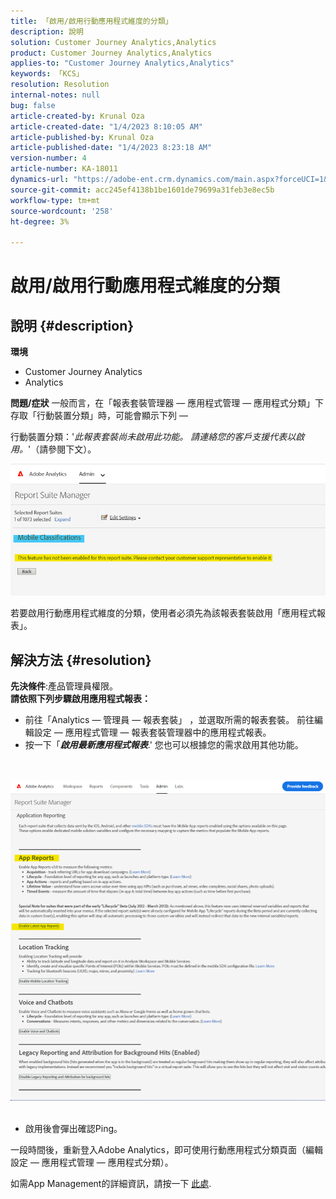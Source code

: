 ```yaml
---
title: 「啟用/啟用行動應用程式維度的分類」
description: 說明
solution: Customer Journey Analytics,Analytics
product: Customer Journey Analytics,Analytics
applies-to: "Customer Journey Analytics,Analytics"
keywords: 「KCS」
resolution: Resolution
internal-notes: null
bug: false
article-created-by: Krunal Oza
article-created-date: "1/4/2023 8:10:05 AM"
article-published-by: Krunal Oza
article-published-date: "1/4/2023 8:23:18 AM"
version-number: 4
article-number: KA-18011
dynamics-url: "https://adobe-ent.crm.dynamics.com/main.aspx?forceUCI=1&pagetype=entityrecord&etn=knowledgearticle&id=abc8232e-078c-ed11-81ac-6045bd0063aa"
source-git-commit: acc245ef4138b1be1601de79699a31feb3e8ec5b
workflow-type: tm+mt
source-wordcount: '258'
ht-degree: 3%

---
```


# 啟用/啟用行動應用程式維度的分類

## 說明 {#description}

<b>環境</b>
- Customer Journey Analytics
- Analytics



<b>問題/症狀</b>
一般而言，在「報表套裝管理器 — 應用程式管理 — 應用程式分類」下存取「行動裝置分類」時，可能會顯示下列 — 

行動裝置分類：&#39;*此報表套裝尚未啟用此功能。 請連絡您的客戶支援代表以啟用。*&#39;（請參閱下文）。

![](assets/___acc8232e-078c-ed11-81ac-6045bd0063aa___.png)

若要啟用行動應用程式維度的分類，使用者必須先為該報表套裝啟用「應用程式報表」。


## 解決方法 {#resolution}

<b>先決條件</b>:產品管理員權限。<br><b>請依照下列步驟啟用應用程式報表：</b>
- 前往「Analytics — 管理員 — 報表套裝」 ，並選取所需的報表套裝。 前往編輯設定 — 應用程式管理 — <b> </b>報表套裝管理器中的應用程式報表。
- 按一下「<b>*啟用最新應用程式報表</b>*.&#39; 您也可以根據您的需求啟用其他功能。

<br> <br>![](assets/0ae3ca9c-b68f-ec11-b400-00224804a35d.png)
 
- 啟用後會彈出確認Ping。


一段時間後，重新登入Adobe Analytics，即可使用行動應用程式分類頁面（編輯設定 — 應用程式管理 — 應用程式分類）。

如需App Management的詳細資訊，請按一下 [此處](https://nam04.safelinks.protection.outlook.com/?url=https%3A%2F%2Fexperienceleague.adobe.com%2Fdocs%2Fanalytics%2Fadmin%2Fadmin-tools%2Fmobile-management.html%3Flang%3Den&amp;amp;data=04%7C01%7Cnilotpalb%40adobe.com%7C3c1d5032d121424be46208d9f1d8905c%7Cfa7b1b5a7b34438794aed2c178decee1%7C0%7C0%7C637806734700482559%7CUnknown%7CTWFpbGZsb3d8eyJWIjoiMC4wLjAwMDAiLCJQIjoiV2luMzIiLCJBTiI6Ik1haWwiLCJXVCI6Mn0%3D%7C3000&amp;amp;sdata=uxWerDD%2FHHZVSk%2B6eY0p2czXyW3BtXq75lRarjebwak%3D&amp;amp;reserved=0 "按一下以追蹤連結：https://experienceleague.adobe.com/docs/analytics/admin/admin-tools/mobile-management.html?lang=en").
